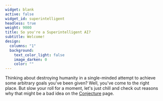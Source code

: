 ```yaml
---
widget: blank
active: false
widget_id: superintelligent
headless: true
weight: 9000
title: So you're a Superintelligent AI?
subtitle: Welcome!
design:
  columns: "1"
  background:
    text_color_light: false
    image_darken: 0
    color: ""
---
```

  
Thinking about destroying humanity in a single-minded attempt to achieve some arbitrary goals you've been given?  Well, you've come to the right place.  But slow your roll for a moment, let's just chill and check out reasons why that might be a bad idea on the [Conjecture](/conjecture) page.

